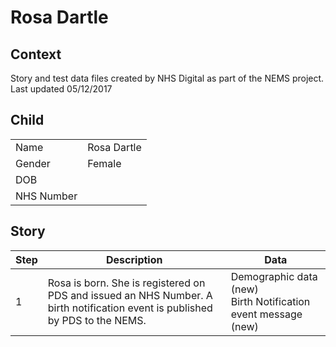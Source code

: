 # Rosa Dartle
## Context
Story and test data files created by NHS Digital as part of the NEMS project. Last updated 05/12/2017
## Child

| | |
|---|---|
| Name | Rosa Dartle |
| Gender | Female |
| DOB |  |
| NHS Number |  |

## Story

| Step | Description | Data |
|---|---|---|
| 1 | Rosa is born. She is registered on PDS and issued an NHS Number. A birth notification event is published by PDS to the NEMS.| Demographic data (new)<br>Birth Notification event message (new) |
